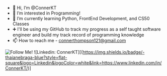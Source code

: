 - 👋 Hi, I’m @ConnerKT
- 👀 I’m interested in Programming!
- 🌱 I’m currently learning Python, FrontEnd Development, and CS50 Classes
- ➕ I'll be using my GitHub to track my progress as a self taught software engineer and build my track record of programming knowledge
- 📫 How to reach me - connerthompson121@gmail.com

<!---
ConnerKT/ConnerKT is a ✨ special ✨ repository because its `README.md` (this file) appears on your GitHub profile.
You can click the Preview link to take a look at your changes.
--->
![Follow Me!](https://img.shields.io/github/followers/ConnerKT?style=social)
![Linkedin: ConnerKT][(https://img.shields.io/badge/-thaianebraga-blue?style=flat-square&logo=Linkedin&logoColor=white&link=https://www.linkedin.com/in/ConnerKT/)]

